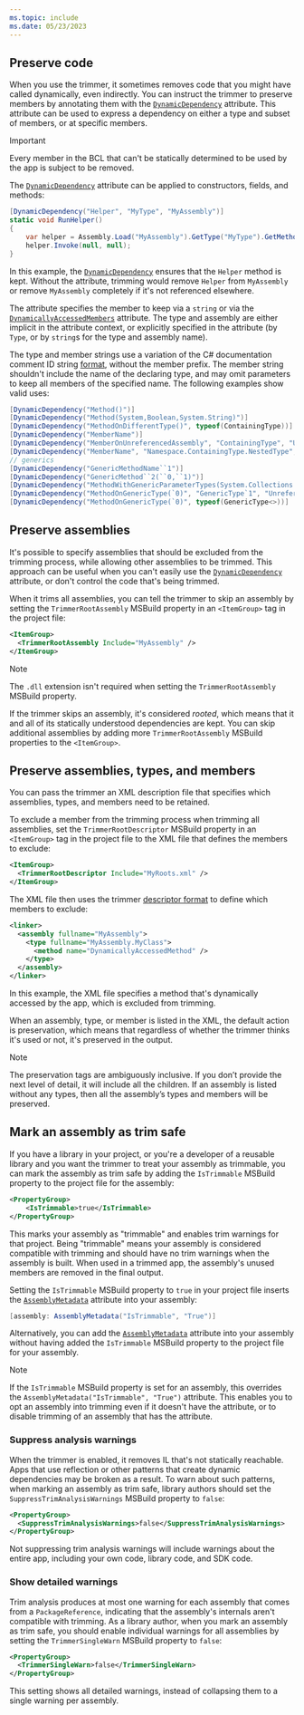```yaml
---
ms.topic: include
ms.date: 05/23/2023
---
```


## Preserve code

When you use the trimmer, it sometimes removes code that you might have called dynamically, even indirectly. You can instruct the trimmer to preserve members by annotating them with the [`DynamicDependency`](xref:System.Diagnostics.CodeAnalysis.DynamicDependencyAttribute) attribute. This attribute can be used to express a dependency on either a type and subset of members, or at specific members.

> [!IMPORTANT]
> Every member in the BCL that can't be statically determined to be used by the app is subject to be removed.

The [`DynamicDependency`](xref:System.Diagnostics.CodeAnalysis.DynamicDependencyAttribute) attribute can be applied to constructors, fields, and methods:

```csharp
[DynamicDependency("Helper", "MyType", "MyAssembly")]
static void RunHelper()
{
    var helper = Assembly.Load("MyAssembly").GetType("MyType").GetMethod("Helper");
    helper.Invoke(null, null);
}
```

In this example, the [`DynamicDependency`](xref:System.Diagnostics.CodeAnalysis) ensures that the `Helper` method is kept. Without the attribute, trimming would remove `Helper` from `MyAssembly` or remove `MyAssembly` completely if it's not referenced elsewhere.

The attribute specifies the member to keep via a `string` or via the [`DynamicallyAccessedMembers`](xref:System.Diagnostics.CodeAnalysis.DynamicallyAccessedMembersAttribute) attribute. The type and assembly are either implicit in the attribute context, or explicitly specified in the attribute (by `Type`, or by `string`s for the type and assembly name).

The type and member strings use a variation of the C# documentation comment ID string [format](/dotnet/csharp/language-reference/language-specification/documentation-comments#d42-id-string-format), without the member prefix. The member string shouldn't include the name of the declaring type, and may omit parameters to keep all members of the specified name. The following examples show valid uses:

```csharp
[DynamicDependency("Method()")]
[DynamicDependency("Method(System,Boolean,System.String)")]
[DynamicDependency("MethodOnDifferentType()", typeof(ContainingType))]
[DynamicDependency("MemberName")]
[DynamicDependency("MemberOnUnreferencedAssembly", "ContainingType", "UnreferencedAssembly")]
[DynamicDependency("MemberName", "Namespace.ContainingType.NestedType", "Assembly")]
// generics
[DynamicDependency("GenericMethodName``1")]
[DynamicDependency("GenericMethod``2(``0,``1)")]
[DynamicDependency("MethodWithGenericParameterTypes(System.Collections.Generic.List{System.String})")]
[DynamicDependency("MethodOnGenericType(`0)", "GenericType`1", "UnreferencedAssembly")]
[DynamicDependency("MethodOnGenericType(`0)", typeof(GenericType<>))]
```

## Preserve assemblies

It's possible to specify assemblies that should be excluded from the trimming process, while allowing other assemblies to be trimmed. This approach can be useful when you can't easily use the [`DynamicDependency`](xref:System.Diagnostics.CodeAnalysis.DynamicDependencyAttribute) attribute, or don't control the code that's being trimmed.

When it trims all assemblies, you can tell the trimmer to skip an assembly by setting the `TrimmerRootAssembly` MSBuild property in an `<ItemGroup>` tag in the project file:

```xml
<ItemGroup>
  <TrimmerRootAssembly Include="MyAssembly" />
</ItemGroup>
```

> [!NOTE]
> The `.dll` extension isn't required when setting the `TrimmerRootAssembly` MSBuild property.

If the trimmer skips an assembly, it's considered *rooted*, which means that it and all of its statically understood dependencies are kept. You can skip additional assemblies by adding more `TrimmerRootAssembly` MSBuild properties to the `<ItemGroup>`.

## Preserve assemblies, types, and members

You can pass the trimmer an XML description file that specifies which assemblies, types, and members need to be retained.

To exclude a member from the trimming process when trimming all assemblies, set the `TrimmerRootDescriptor` MSBuild property in an `<ItemGroup>` tag in the project file to the XML file that defines the members to exclude:

```xml
<ItemGroup>
  <TrimmerRootDescriptor Include="MyRoots.xml" />
</ItemGroup>
```

The XML file then uses the trimmer [descriptor format](https://github.com/dotnet/runtime/blob/main/docs/tools/illink/data-formats.md#descriptor-format) to define which members to exclude:

```xml
<linker>
  <assembly fullname="MyAssembly">
    <type fullname="MyAssembly.MyClass">
      <method name="DynamicallyAccessedMethod" />
    </type>
  </assembly>
</linker>
```

In this example, the XML file specifies a method that's dynamically accessed by the app, which is excluded from trimming.

When an assembly, type, or member is listed in the XML, the default action is preservation, which means that regardless of whether the trimmer thinks it's used or not, it's preserved in the output.

> [!NOTE]
> The preservation tags are ambiguously inclusive. If you don’t provide the next level of detail, it will include all the children. If an assembly is listed without any types, then all the assembly’s types and members will be preserved.

## Mark an assembly as trim safe

If you have a library in your project, or you're a developer of a reusable library and you want the trimmer to treat your assembly as trimmable, you can mark the assembly as trim safe by adding the `IsTrimmable` MSBuild property to the project file for the assembly:

```xml
<PropertyGroup>
    <IsTrimmable>true</IsTrimmable>
</PropertyGroup>
```

This marks your assembly as "trimmable" and enables trim warnings for that project. Being "trimmable" means your assembly is considered compatible with trimming and should have no trim warnings when the assembly is built. When used in a trimmed app, the assembly's unused members are removed in the final output.

Setting the `IsTrimmable` MSBuild property to `true` in your project file inserts the [`AssemblyMetadata`](xref:System.Reflection.AssemblyMetadataAttribute) attribute into your assembly:

```csharp
[assembly: AssemblyMetadata("IsTrimmable", "True")]
```

Alternatively, you can add the [`AssemblyMetadata`](xref:System.Reflection.AssemblyMetadataAttribute) attribute into your assembly without having added the `IsTrimmable` MSBuild property to the project file for your assembly.

> [!NOTE]
> If the `IsTrimmable` MSBuild property is set for an assembly, this overrides the `AssemblyMetadata("IsTrimmable", "True")` attribute. This enables you to opt an assembly into trimming even if it doesn't have the attribute, or to disable trimming of an assembly that has the attribute.

### Suppress analysis warnings

When the trimmer is enabled, it removes IL that's not statically reachable. Apps that use reflection or other patterns that create dynamic dependencies may be broken as a result. To warn about such patterns, when marking an assembly as trim safe, library authors should set the `SuppressTrimAnalysisWarnings` MSBuild property to `false`:

```xml
<PropertyGroup>
  <SuppressTrimAnalysisWarnings>false</SuppressTrimAnalysisWarnings>
</PropertyGroup>
```

Not suppressing trim analysis warnings will include warnings about the entire app, including your own code, library code, and SDK code.

### Show detailed warnings

Trim analysis produces at most one warning for each assembly that comes from a `PackageReference`, indicating that the assembly's internals aren't compatible with trimming. As a library author, when you mark an assembly as trim safe, you should enable individual warnings for all assemblies by setting the `TrimmerSingleWarn` MSBuild property to `false`:

```xml
<PropertyGroup>
  <TrimmerSingleWarn>false</TrimmerSingleWarn>
</PropertyGroup>
```

This setting shows all detailed warnings, instead of collapsing them to a single warning per assembly.

